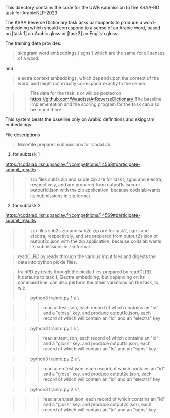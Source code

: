 This directory contains the code for the UWB submission to the KSAA-RD task
for ArabicNLP-2023

The KSAA Reverse Dictionary task asks participants to produce a word-embedding which should correspond to a sense of an Arabic word, based on [task 1] an Arabic gloss or [task2] an English gloss.  

The training data provides:
> skipgram word embeddings ('sgns') which are the same for all senses of a word.

 and 

>electra context embeddings, which depend upon the context of the word, and might not exactly correspond exactly to the sense.

>> The data for the task is or will be posted on https://github.com/Waadtss/ArReverseDictionary 
>> The baseline implementation and the scoring program for the task can also be
   found there.

This system beats the baseline only on Arabic definitions and skipgram embeddings.

File descriptions

>Makefile prepares submissions for CodaLab:

1) for subtask 1

  https://codalab.lisn.upsaclay.fr/competitions/14568#participate-submit_results

>>zip files sub1s.zip and sub1e.zip are for task1, sgns and electra, respectively, and are prepared from output1s.json or output1d.json with the zip application, because codalab wants its submissions in zip format.


2) for subtask 2

  https://codalab.lisn.upsaclay.fr/competitions/14569#participate-submit_results

>>zip files sub2s.zip and sub2e.zip are for task2, sgns and electra, respectively, and are prepared from output2s.json or output2d.json with the zip application, because codalab wants its submissions in zip format.


>readCLRD.py reads through the various input files and digests the data into
python pickle files.

>trainRD.py reads through the pickle files prepared by readCLRD.  
It defaults to task 1, Electra embedding, but depending on its command line,
 can also perform the other variations on the task, to wit:
 >> python3 trainrd.py 1 e   \

 >>> read ar.test.json, each record of which contains an "id" and a "gloss" key.
 >>> and produce output1e.json, each record of which  will contain an "id" and an "electra" key

     
 >> python3 trainrd.py 1 s   \

 >>> read ar.test.json, each record of which contains an "id" and a "gloss" key.
 >>> and produce output1s.json, each record of which  will contain an "id" and an "sgns" key

 >> python3 trainrd.py 2 e   \

 >>> read ar.en.test.json, each record of which contains an "id" and a "gloss" key.
 >>> and produce output2e.json, each record of which  will contain an "id" and an "electra" key

     
 >> python3 trainrd.py 2 s   \

 >>> read ar.en.test.json, each record of which contains an "id" and a "gloss" key.
 >>> and produce output2s.json, each record of which  will contain an "id" and an "sgns" key


     
    

    

     
    

    

